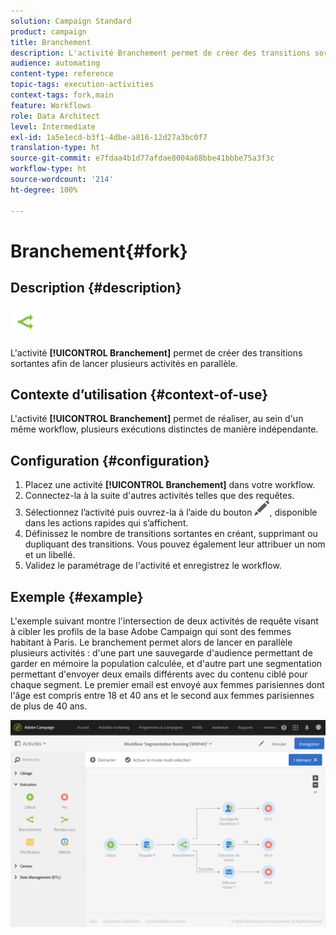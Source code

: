 ```yaml
---
solution: Campaign Standard
product: campaign
title: Branchement
description: L'activité Branchement permet de créer des transitions sortantes afin de lancer plusieurs activités en parallèle.
audience: automating
content-type: reference
topic-tags: execution-activities
context-tags: fork,main
feature: Workflows
role: Data Architect
level: Intermediate
exl-id: 1a5e1ecd-b3f1-4dbe-a816-12d27a3bc0f7
translation-type: ht
source-git-commit: e7fdaa4b1d77afdae8004a88bbe41bbbe75a3f3c
workflow-type: ht
source-wordcount: '214'
ht-degree: 100%

---
```


# Branchement{#fork}

## Description {#description}

![](assets/fork.png)

L&#39;activité **[!UICONTROL Branchement]** permet de créer des transitions sortantes afin de lancer plusieurs activités en parallèle.

## Contexte d’utilisation {#context-of-use}

L&#39;activité **[!UICONTROL Branchement]** permet de réaliser, au sein d&#39;un même workflow, plusieurs exécutions distinctes de manière indépendante.

## Configuration {#configuration}

1. Placez une activité **[!UICONTROL Branchement]** dans votre workflow.
1. Connectez-la à la suite d&#39;autres activités telles que des requêtes.
1. Sélectionnez l’activité puis ouvrez-la à l’aide du bouton ![](assets/edit_darkgrey-24px.png), disponible dans les actions rapides qui s’affichent.
1. Définissez le nombre de transitions sortantes en créant, supprimant ou dupliquant des transitions. Vous pouvez également leur attribuer un nom et un libellé.
1. Validez le paramétrage de l&#39;activité et enregistrez le workflow.

## Exemple {#example}

L&#39;exemple suivant montre l&#39;intersection de deux activités de requête visant à cibler les profils de la base Adobe Campaign qui sont des femmes habitant à Paris. Le branchement permet alors de lancer en parallèle plusieurs activités : d&#39;une part une sauvegarde d&#39;audience permettant de garder en mémoire la population calculée, et d&#39;autre part une segmentation permettant d&#39;envoyer deux emails différents avec du contenu ciblé pour chaque segment. Le premier email est envoyé aux femmes parisiennes dont l&#39;âge est compris entre 18 et 40 ans et le second aux femmes parisiennes de plus de 40 ans.

![](assets/wkf_fork_example.png)
